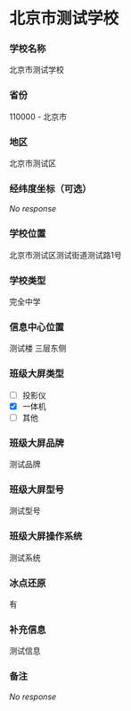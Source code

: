 # 北京市测试学校

### 学校名称

北京市测试学校

### 省份

110000 - 北京市

### 地区

北京市测试区

### 经纬度坐标（可选）

_No response_

### 学校位置

北京市测试区测试街道测试路1号

### 学校类型

完全中学

### 信息中心位置

测试楼 三层东侧

### 班级大屏类型

- [ ] 投影仪
- [x] 一体机
- [ ] 其他

### 班级大屏品牌

测试品牌

### 班级大屏型号

测试型号

### 班级大屏操作系统

测试系统

### 冰点还原

有

### 补充信息

测试信息

### 备注

_No response_